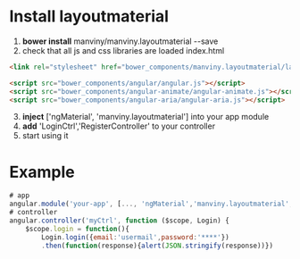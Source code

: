 # Install layoutmaterial 

1. **bower install** manviny/manviny.layoutmaterial --save  
2. check that all js and css libraries are loaded 
  index.html
  ```html
  <link rel="stylesheet" href="bower_components/manviny.layoutmaterial/layoutmaterial.css" />
  
  <script src="bower_components/angular/angular.js"></script>
  <script src="bower_components/angular-animate/angular-animate.js"></script>
  <script src="bower_components/angular-aria/angular-aria.js"></script>
  ```
3. **inject** ['ngMaterial', 'manviny.layoutmaterial'] into your app module  
4. **add** 'LoginCtrl','RegisterController' to your controller  
5. start using it  



# Example
```js
# app
angular.module('your-app', [..., 'ngMaterial','manviny.layoutmaterial', ...])
# controller
angular.controller('myCtrl', function ($scope, Login) {
    $scope.login = function(){
        Login.login({email:'usermail',password:'****'})
        .then(function(response){alert(JSON.stringify(response))})
```

